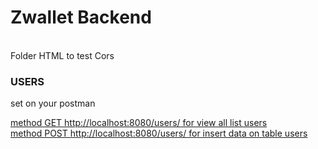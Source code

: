 <h1>Zwallet Backend</h1>
<br>
<span>Folder HTML to test Cors</span>
<br>
<h3>USERS</h3>
set on your postman
<p>
	<a href="http://localhost:8080/users/">method GET http://localhost:8080/users/ for view all list users</a><br>
	<a href="http://localhost:8080/users/">method POST http://localhost:8080/users/ for insert data on table users</a><br>
	<a href=""></a><br>
	<a href=""></a><br>
	<a href=""></a><br>
	<a href=""></a><br>
</p>